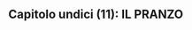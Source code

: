 ## Capitolo undici (11): IL PRANZO



<p style="page-break-after: always;"> </p>
<!--stackedit_data:
eyJoaXN0b3J5IjpbMzQ2MzY3ODM0XX0=
-->